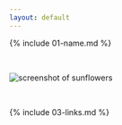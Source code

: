 ```yaml
---
layout: default
---
```


{% include 01-name.md %}

<br>

![screenshot of sunflowers](https://th.bing.com/th/id/R.0225855b2d84ed75edee72d336db94a7?rik=ur03%2b98dOcebMw&riu=http%3a%2f%2feskipaper.com%2fimages%2fimages-2.jpg&ehk=d1SxQlwf21gsnaF28wg0HZQjPhrc2N0xSKLqA2lgX3c%3d&risl=&pid=ImgRaw&r=0)

<br>

{% include 03-links.md %}

